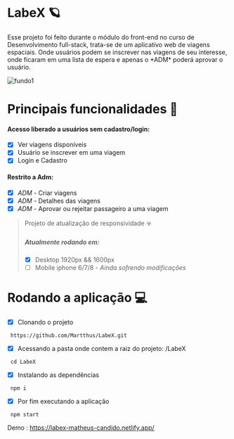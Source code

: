 # LabeX :ringed_planet:

<p>Esse projeto foi feito durante o módulo do front-end no curso de Desenvolvimento full-stack, trata-se de um aplicativo web de viagens espaciais. Onde usuários podem se inscrever nas viagens de seu interesse, onde ficaram em uma lista de espera e apenas o *ADM* poderá aprovar o usuário. </p>

![fundo1](https://user-images.githubusercontent.com/66175793/96944161-7a161800-14b0-11eb-9596-ac70b9635f66.png)

# Principais funcionalidades :milky_way:
 #### Acesso liberado a usuários sem cadastro/login:
 
 - [x] Ver viagens disponíveis
 - [x] Usuário se inscrever em uma viagem
 - [x] Login e Cadastro
 
 #### Restrito a Adm:
 - [x] *ADM* - Criar viagens
 - [x] *ADM* - Detalhes das viagens
 - [x] *ADM* - Aprovar ou rejeitar passageiro a uma viagem
 
 > Projeto de atualização de responsividade :biohazard: 
 > ##### Atualmente rodando em:
 > - [x] Desktop 1920px && 1600px
 > - [ ] Mobile iphone 6/7/8 - *Ainda sofrendo modificações*
 
# Rodando a aplicação :computer:
 - [x] Clonando o projeto 
 ```
  https://github.com/Martthus/LabeX.git
 ```
 - [x] Acessando a pasta onde contem a raiz do projeto: /LabeX
 ```
  cd LabeX
 ```
 - [x] Instalando as dependências
 ```
  npm i
 ```
 - [x] Por fim executando a aplicação
 ```
  npm start
 ```
 Demo : https://labex-matheus-candido.netlify.app/
